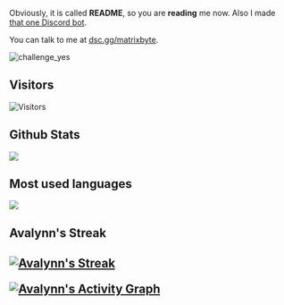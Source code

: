 Obviously, it is called **README**, so you are **reading** me now. Also I made [that one Discord bot](https://discord.com/oauth2/authorize?client_id=973136576014057482&permissions=8&redirect_uri=https://dsc.gg/matrixbyte&response_type=code&scope=bot%20applications.commands).

You can talk to me at [dsc.gg/matrixbyte](https://dsc.gg/matrixbyte).

![challenge_yes](https://i.alexflipnote.dev/4h93guy.png)  

## Visitors
![Visitors](https://profile-counter.glitch.me/PlusFlippy/count.svg)

<span float="center" height=200>
  <h2>Github Stats</h2>
<img src="https://github-readme-stats.vercel.app/api?username=PlusFlippy&show_icons=true&count_private=true&title_color=d1eaff&text_color=f2f9ff&icon_color=a3b9cc&bg_color=6e7e91" float="left" />
  <h2>Most used languages</h2>
<img src="https://github-readme-stats.vercel.app/api/top-langs?username=PlusFlippy&show_icons=true&title_color=d1eaff&text_color=f2f9ff&icon_color=a3b9cc&bg_color=475159" float="right" />
</span>

<p align="center">
     <h2>Avalynn's Streak<h2>
    <a href="https://github.com/DenverCoder1/github-readme-streak-stats">
        <img title="🔥 Get streak stats for your profile at git.io/streak-stats" alt="Avalynn's Streak" src="https://github-readme-streak-stats.herokuapp.com/?user=PlusFlippy&theme=black-ice&hide_border=true&stroke=0000&background=060A0CD0"/>
    </a>
</p>
<a href="https://github.com/PlusFlippy/github-readme-activity-graph"><img alt="Avalynn's Activity Graph" src="https://activity-graph.herokuapp.com/graph?username=PlusFlippy&bg_color=0D1117&color=5BCDEC&line=5BCDEC&point=FFFFFF&hide_border=true" /></a>
